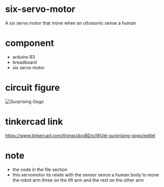 # six-servo-motor
A six servo motor that move when an ultrasonic sense a human 
# component
- arduino R3
- breadboard
- six servo motor
# circuit figure
![Surprising Gogo](https://user-images.githubusercontent.com/86115930/128611884-8b8cd1e1-2084-4591-a209-555be4cb6979.png)
# tinkercad link
https://www.tinkercad.com/things/dcgBDnzWUel-surprising-gogo/editel
# note
- the code in the file section 
- this servomotor its relate with the sensor sence a human body to move the robot arm three on the lift arm and the rest on the other arm
